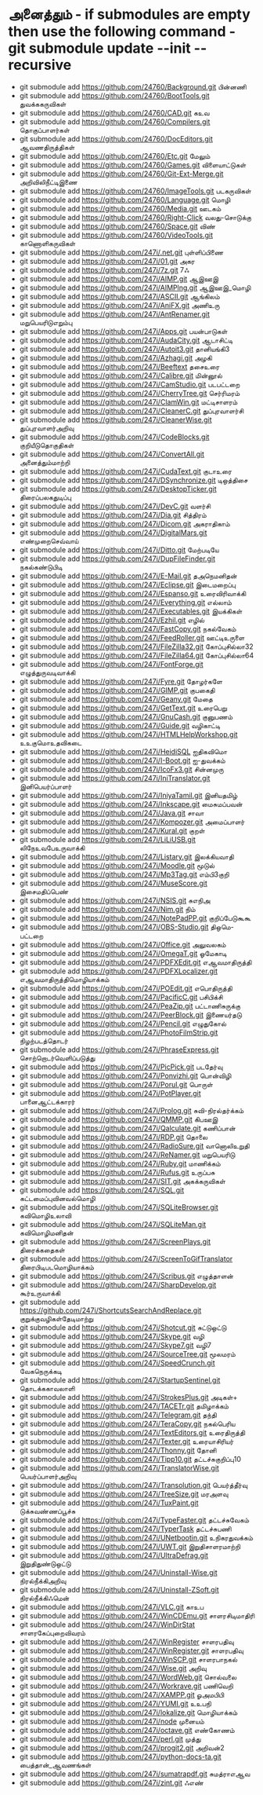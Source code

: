 # அனைத்தும் - if submodules are empty then use the following command - git submodule update --init --recursive 
- git submodule add https://github.com/24760/Background.git பின்னணி
- git submodule add https://github.com/24760/BootTools.git துவக்ககருவிகள்
- git submodule add https://github.com/24760/CAD.git கஉவ
- git submodule add https://github.com/24760/Compilers.git தொகுப்பாளர்கள்
- git submodule add https://github.com/24760/DocEditors.git ஆவணதிருத்திகள்
- git submodule add https://github.com/24760/Etc.git மேலும்
- git submodule add https://github.com/24760/Games.git விளையாட்டுகள்
- git submodule add https://github.com/24760/Git-Ext-Merge.git அறிவிலிநீட்டிஇணை
- git submodule add https://github.com/24760/ImageTools.git படகருவிகள்
- git submodule add https://github.com/24760/Language.git மொழி
- git submodule add https://github.com/24760/Media.git ஊடகம்
- git submodule add https://github.com/24760/Right-Click வலது-சொடுக்கு
- git submodule add https://github.com/24760/Space.git விண்
- git submodule add https://github.com/24760/VideoTools.git காணொளிகருவிகள்
- git submodule add https://github.com/247i/.net.git புள்ளிப்பிணை
- git submodule add https://github.com/247i/01.git அகர
- git submodule add https://github.com/247i/7z.git 7ஃ
- git submodule add https://github.com/247i/AIMP.git ஆஇஊஇ
- git submodule add https://github.com/247i/AIMPlng.git ஆஇஊஇ_மொழி 
- git submodule add https://github.com/247i/ASCII.git ஆங்கிலம்
- git submodule add https://github.com/247i/AniFX.git அணிஉரு 
- git submodule add https://github.com/247i/AntRenamer.git மறுபெயரிடுஎறும்பு 
- git submodule add https://github.com/247i/Apps.git பயன்பாடுகள்
- git submodule add https://github.com/247i/AudaCity.git ஆடாசிட்டி
- git submodule add https://github.com/247i/Autoit3.git தானியங்கி3
- git submodule add https://github.com/247i/Azhagi.git அழகி
- git submodule add https://github.com/247i/Beeftext தசைஉரை
- git submodule add https://github.com/247i/Calibre.git மின்னூல்
- git submodule add https://github.com/247i/CamStudio.git படபட்டறை
- git submodule add https://github.com/247i/CherryTree.git செர்ரிமரம்
- git submodule add https://github.com/247i/ClamWin.git மட்டிசாளரம்
- git submodule add https://github.com/247i/CleanerC.git துப்புரவாளர்சி
- git submodule add https://github.com/247i/CleanerWise.git துப்புரவாளர்அறிவு
- git submodule add https://github.com/247i/CodeBlocks.git குறியீடுதொகுதிகள் 
- git submodule add https://github.com/247i/ConvertAll.git அனைத்தும்மாற்றி
- git submodule add https://github.com/247i/CudaText.git குடாஉரை
- git submodule add https://github.com/247i/DSynchronize.git டிஒத்திசை
- git submodule add https://github.com/247i/DesktopTicker.git திரைப்பலகதுடிப்பு 
- git submodule add https://github.com/247i/DevC.git வளர்சி
- git submodule add https://github.com/247i/Dia.git சித்திரம்
- git submodule add https://github.com/247i/Dicom.git அகராதிகாம்
- git submodule add https://github.com/247i/DigitalMars.git எண்முறைசெவ்வாய்
- git submodule add https://github.com/247i/Ditto.git மேற்படியே
- git submodule add https://github.com/247i/DupFileFinder.git நகல்கண்டுபிடி
- git submodule add https://github.com/247i/E-Mail.git தஅநெமனிதன்
- git submodule add https://github.com/247i/Eclipse.git இடைமறைப்பு
- git submodule add https://github.com/247i/Espanso.git உரைவிரிவாக்கி
- git submodule add https://github.com/247i/Everything.git எல்லாம் 
- git submodule add https://github.com/247i/Executables.git இயக்கிகள்
- git submodule add https://github.com/247i/Ezhil.git எழில்
- git submodule add https://github.com/247i/FastCopy.git நகல்வேகம்
- git submodule add https://github.com/247i/FeedRoller.git ஊட்டிஉருளை
- git submodule add https://github.com/247i/FileZilla32.git கோப்புசில்லா32
- git submodule add https://github.com/247i/FileZilla64.git கோப்புசில்லா64
- git submodule add https://github.com/247i/FontForge.git எழுத்துருவடிவாக்கி
- git submodule add https://github.com/247i/Fyre.git தோழர்களே
- git submodule add https://github.com/247i/GIMP.git குபகைதி
- git submodule add https://github.com/247i/Geany.git  மேதை 
- git submodule add https://github.com/247i/GetText.git உரைபெறு 
- git submodule add https://github.com/247i/GnuCash.git குனுபணம்
- git submodule add https://github.com/247i/Guide.git வழிகாட்டி 
- git submodule add https://github.com/247i/HTMLHelpWorkshop.git உஉகுமொஉதவிகடை
- git submodule add https://github.com/247i/HeidiSQL ஐதிகவிமொ
- git submodule add https://github.com/247i/I-Boot.git ஐ-துவக்கம்
- git submodule add https://github.com/247i/IcoFx3.git சின்னமுரு
- git submodule add https://github.com/247i/IniTranslator.git இனிபெயர்ப்பாளர் 
- git submodule add https://github.com/247i/IniyaTamil.git இனியதமிழ்
- git submodule add https://github.com/247i/Inkscape.git மைசுமப்பவன்
- git submodule add https://github.com/247i/Java.git சாவா 
- git submodule add https://github.com/247i/Kompozer.git அமைப்பாளர்
- git submodule add https://github.com/247i/Kural.git  குறள்
- git submodule add https://github.com/247i/LiLiUSB.git லிநேஉவபேஉருவாக்கி
- git submodule add https://github.com/247i/Listary.git இலக்கியவாதி 
- git submodule add https://github.com/247i/Moodle.git மூடுல் 
- git submodule add https://github.com/247i/Mp3Tag.git எம்பி3குறி
- git submodule add https://github.com/247i/MuseScore.git இசைமதிப்பெண்
- git submodule add https://github.com/247i/NSIS.git சுஎநிஅ 
- git submodule add https://github.com/247i/Nim.git நிம்
- git submodule add https://github.com/247i/NotePadPP.git குறிப்பேடுகூகூ
- git submodule add https://github.com/247i/OBS-Studio.git திஒமெ-பட்டறை
- git submodule add https://github.com/247i/Office.git அலுவலகம்
- git submodule add https://github.com/247i/OmegaT.git ஓமேகாடி 
- git submodule add https://github.com/247i/PDFXEdit.git எஆவமாதிருத்தி
- git submodule add https://github.com/247i/PDFXLocalizer.git எஆவமாதிருத்திமொழியாக்கம்
- git submodule add https://github.com/247i/POEdit.git எபொதிருத்தி
- git submodule add https://github.com/247i/PacificC.git பசிபிக்சி
- git submodule add https://github.com/247i/PeaZip.git பட்டாணிசுருக்கு
- git submodule add https://github.com/247i/PeerBlock.git இணையர்தடு
- git submodule add https://github.com/247i/Pencil.git எழுதுகோல்
- git submodule add https://github.com/247i/PhotoFilmStrip.git நிழற்படத்தொடர் 
- git submodule add https://github.com/247i/PhraseExpress.git சொற்றொடர்வெளிப்படுத்து 
- git submodule add https://github.com/247i/PicPick.git படதேர்வு
- git submodule add https://github.com/247i/Ponvizhi.git பொன்விழி
- git submodule add https://github.com/247i/Porul.git பொருள் 
- git submodule add https://github.com/247i/PotPlayer.git பானைஆட்டக்காரர்
- git submodule add https://github.com/247i/Prolog.git சுவி-நிரல்தர்க்கம்
- git submodule add https://github.com/247i/QMMP.git கிபஊஇ
- git submodule add https://github.com/247i/Qalculate.git கணிப்பான்
- git submodule add https://github.com/247i/RDP.git தொலை
- git submodule add https://github.com/247i/RadioSure.git வானொலிஉறுதி
- git submodule add https://github.com/247i/ReNamer.git மறுபெயரிடு
- git submodule add https://github.com/247i/Ruby.git மாணிக்கம்
- git submodule add https://github.com/247i/Rufus.git உருப்பசு
- git submodule add https://github.com/247i/SIT.git அகக்கருவிகள்
- git submodule add https://github.com/247i/SQL.git கட்டமைப்புவினவல்மொழி
- git submodule add https://github.com/247i/SQLiteBrowser.git கவிமொழிஉலாவி
- git submodule add https://github.com/247i/SQLiteMan.git கவிமொழிமனிதன்
- git submodule add https://github.com/247i/ScreenPlays.git திரைக்கதைகள்
- git submodule add https://github.com/247i/ScreenToGifTranslator திரைபிடிபடமொழியாக்கம்
- git submodule add https://github.com/247i/Scribus.git எழுத்தாளன்
- git submodule add https://github.com/247i/SharpDevelop.git கூர்உருவாக்கி
- git submodule add https://github.com/247i/ShortcutsSearchAndReplace.git குறுக்குவழிகள்தேடிமாற்று
- git submodule add https://github.com/247i/Shotcut.git சுட்டுஒட்டு
- git submodule add https://github.com/247i/Skype.git வழி
- git submodule add https://github.com/247i/Skype7.git வழி7
- git submodule add https://github.com/247i/SourceTree.git மூலமரம் 
- git submodule add https://github.com/247i/SpeedCrunch.git வேகநெருக்கடி
- git submodule add https://github.com/247i/StartupSentinel.git தொடக்ககாவலாளி
- git submodule add https://github.com/247i/StrokesPlus.git அடிகள்+
- git submodule add https://github.com/247i/TACETr.git தமிழாக்கம்
- git submodule add https://github.com/247i/Telegram.git தந்தி
- git submodule add https://github.com/247i/TeraCopy.git நகல்பெரிய
- git submodule add https://github.com/247i/TextEditors.git உரைதிருத்தி
- git submodule add https://github.com/247i/Texter.git உரையாசிரியர் 
- git submodule add https://github.com/247i/Thonny.git தோனி
- git submodule add https://github.com/247i/Tipp10.git தட்டச்சுகுறிப்பு10
- git submodule add https://github.com/247i/TranslatorWise.git பெயர்ப்பாளர்அறிவு 
- git submodule add https://github.com/247i/Transolution.git பெயர்த்தீர்வு 
- git submodule add https://github.com/247i/TreeSize.git மரஅளவு
- git submodule add https://github.com/247i/TuxPaint.git டுக்சுவண்ணப்பூச்சு
- git submodule add https://github.com/247i/TypeFaster.git தட்டச்சுவேகம்
- git submodule add https://github.com/247i/TyperTask தட்டச்சுபணி 
- git submodule add https://github.com/247i/UNetbootin.git உநிகரதுவக்கம்
- git submodule add https://github.com/247i/UWT.git இறுதிசாளரமாற்றி
- git submodule add https://github.com/247i/UltraDefrag.git இறுதிதுண்டுஒட்டு
- git submodule add https://github.com/247i/Uninstall-Wise.git நிரல்நீக்கிஅறிவு
- git submodule add https://github.com/247i/Uninstall-ZSoft.git நிரல்நீக்கிஃமென்
- git submodule add https://github.com/247i/VLC.git காஉப
- git submodule add https://github.com/247i/WinCDEmu.git சாளரசிடிமாதிரி
- git submodule add https://github.com/247i/WinDirStat சாளரகேப்புறைவிவரம்
- git submodule add https://github.com/247i/WinRegister சாளரபதிவு
- git submodule add https://github.com/247i/WinRegister.git சாளரபதிவு 
- git submodule add https://github.com/247i/WinSCP.git சாளரபாநகல்
- git submodule add https://github.com/247i/Wise.git அறிவு
- git submodule add https://github.com/247i/WordWeb.git சொல்வலை
- git submodule add https://github.com/247i/Workrave.git பணிவெறி 
- git submodule add https://github.com/247i/XAMPP.git ௐஅமபிபி
- git submodule add https://github.com/247i/YUMI.git உஉபநி 
- git submodule add https://github.com/247i/lokalize.git மொழியாக்கம் 
- git submodule add https://github.com/247i/node முனையம்
- git submodule add https://github.com/247i/octave.git எண்கோணம் 
- git submodule add https://github.com/247i/perl.git முத்து
- git submodule add https://github.com/247i/progit2.git அறிவன்2
- git submodule add https://github.com/247i/python-docs-ta.git பைத்தான்_ஆவணங்கள்
- git submodule add https://github.com/247i/sumatrapdf.git சுமத்ராஎஆவ
- git submodule add https://github.com/247i/zint.git ஃஎண்